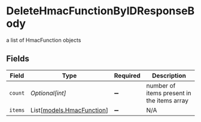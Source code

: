 # DeleteHmacFunctionByIDResponseBody

a list of HmacFunction objects


## Fields

| Field                                                  | Type                                                   | Required                                               | Description                                            |
| ------------------------------------------------------ | ------------------------------------------------------ | ------------------------------------------------------ | ------------------------------------------------------ |
| `count`                                                | *Optional[int]*                                        | :heavy_minus_sign:                                     | number of items present in the items array             |
| `items`                                                | List[[models.HmacFunction](../models/hmacfunction.md)] | :heavy_minus_sign:                                     | N/A                                                    |